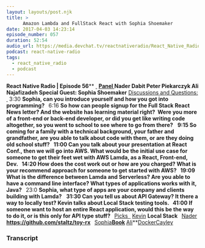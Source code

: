 ```yaml
---
layout: layouts/post.njk
title: >
      Amazon Lambda and FullStack React with Sophia Shoemaker
date: 2017-04-03 14:23:14
episode_number: 057
duration: 52:54
audio_url: https://media.devchat.tv/reactnativeradio/React_Native_Radio_Episode_57.mp3
podcast: react-native-radio
tags: 
  - react_native_radio
  - podcast
---
```


 **React Native Radio | Episode 56**** <u> </u> ****<u>Panel </u>** Nader Dabit Peter Piekarczyk Ali Najafizadeh Special Guest: **Sophia Shoemaker**** <u>Discussions and Questions:</u> ****<u> </u>**** 3:30 **Sophia, can you introduce yourself and how you got into programming? &nbsp;** 6:16 **So how can people signup for the Full Stack React News letter? And the website has learning material right?&nbsp; Were you more of a front-end or back-end developer, or did you get like writing code altogether, so you went to school to see where to go from there?** &nbsp; ****9:15** So coming for a family with a technical background, your father and grandfather, are you able to talk about code with them, or are they doing old school stuff? &nbsp; **11:00** Can you talk about your presentation at React Conf., then we will go into AWS. What would be the initial use case for someone to get their feet wet with AWS Lamda, as a React, Front-end, Dev. &nbsp; **14:20** How does the cost work out or how are you charged? What is your recommend approach for someone to get started with AWS? &nbsp; **19:09** What is the difference between Lamda and Serverless? Are you able to have a command line interface? What types of applications works with it, Java? **&nbsp;**** 23:0 **Sophia, what type of apps are your company and clients building with Lamda?** &nbsp; ****31:30** Can you tell us about API Gateway? It there a way to locally test? Kevin talks about Local Stack testing tools. &nbsp; **41:00** If someone want to host an entire React application, would this be the way to do it, or is this only for API type stuff? **&nbsp;**** <u>Picks </u> ****<u> </u>**** <u>Kevin</u> **Local Stack &nbsp;** <u>Nader </u> **https://github.com/staltz/toy-rx &nbsp;** <u>Sophia</u>**[Book](https://www.fullstackreact.com/)&nbsp;**<u>Ali</u>**[Docker](https://www.docker.com/)[Cayley](https://github.com/cayleygraph/cayley)&nbsp;

### Transcript



